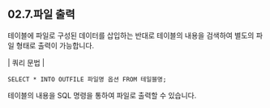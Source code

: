 
## 02.7.파일 출력 
테이블에 파일로 구성된 데이터를 삽입하는 반대로 테이블의 내용을 검색하여 별도의 파 일 형태로 출력이 가능합니다. 

| 쿼리 문법 | 
```
SELECT * INTO OUTFILE 파일명 옵션 FROM 테일블명; 
```

테이블의 내용을 SQL 명령을 통하여 파일로 출력할 수 있습니다. 